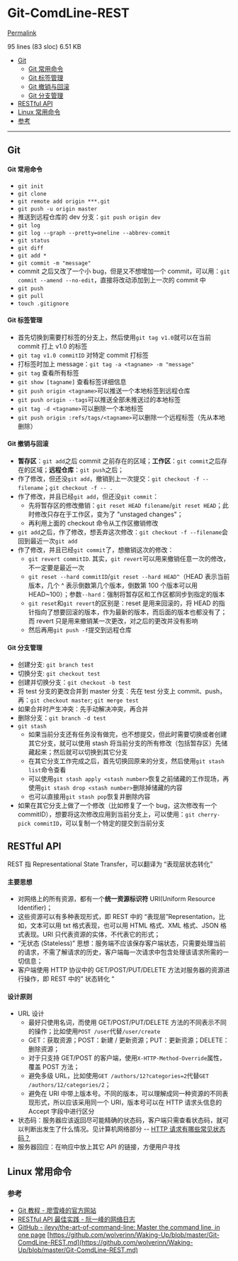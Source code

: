 # Git-ComdLine-REST
[Permalink](https://github.com/wolverinn/Waking-Up/blob/cc918c65743540ff7a249b147da288edb7fef5bc/Git-ComdLine-REST.md)

95 lines (83 sloc) 6.51 KB

-   [Git](#git)
    -   [Git 常用命令](#git-%E5%B8%B8%E7%94%A8%E5%91%BD%E4%BB%A4)
    -   [Git 标签管理](#git-%E6%A0%87%E7%AD%BE%E7%AE%A1%E7%90%86)
    -   [Git 撤销与回滚](#git-%E6%92%A4%E9%94%80%E4%B8%8E%E5%9B%9E%E6%BB%9A)
    -   [Git 分支管理](#git-%E5%88%86%E6%94%AF%E7%AE%A1%E7%90%86)
-   [RESTful API](#restful-api)
-   [Linux 常用命令](#linux-%E5%B8%B8%E7%94%A8%E5%91%BD%E4%BB%A4)
-   [参考](#%E5%8F%82%E8%80%83)

* * *

## Git

#### Git 常用命令

-   `git init`
-   `git clone`
-   `git remote add origin ***.git`
-   `git push -u origin master`
-   推送到远程仓库的 dev 分支：`git push origin dev`
-   `git log`
-   `git log --graph --pretty=oneline --abbrev-commit`
-   `git status`
-   `git diff`
-   `git add *`
-   `git commit -m "message"`
-   commit 之后又改了一个小 bug，但是又不想增加一个 commit，可以用：`git commit --amend --no-edit`，直接将改动添加到上一次的 commit 中
-   `git push`
-   `git pull`
-   `touch .gitignore`

#### Git 标签管理

-   首先切换到需要打标签的分支上，然后使用`git tag v1.0`就可以在当前 commit 打上 v1.0 的标签
-   `git tag v1.0 commitID` 对特定 commit 打标签
-   打标签时加上 message：`git tag -a <tagname> -m "message"`
-   `git tag` 查看所有标签
-   `git show [tagname]` 查看标签详细信息
-   `git push origin <tagname>`可以推送一个本地标签到远程仓库
-   `git push origin --tags`可以推送全部未推送过的本地标签
-   `git tag -d <tagname>`可以删除一个本地标签
-   `git push origin :refs/tags/<tagname>`可以删除一个远程标签（先从本地删除）

#### Git 撤销与回滚

-   **暂存区**：`git add`之后 commit 之前存在的区域；**工作区**：`git commit`之后存在的区域；**远程仓库**：`git push`之后；
-   作了修改，但还没`git add`，撤销到上一次提交：`git checkout -f -- filename`；`git checkout -f -- .`
-   作了修改，并且已经`git add`，但还没`git commit`：
    -   先将暂存区的修改撤销：`git reset HEAD filename`/`git reset HEAD`；此时修改只存在于工作区，变为了 "unstaged changes"；
    -   再利用上面的 checkout 命令从工作区撤销修改
-   `git add`之后，作了修改，想丢弃这次修改：`git checkout -f --filename`会回到最近一次`git add`
-   作了修改，并且已经`git commit`了，想撤销这次的修改：
    -   `git revert commitID`. 其实，`git revert`可以用来撤销任意一次的修改，不一定要是最近一次
    -   `git reset --hard commitID`/`git reset --hard HEAD^`（HEAD 表示当前版本，几个 ^ 表示倒数第几个版本，倒数第 100 个版本可以用 HEAD~100）；参数`--hard`：强制将暂存区和工作区都同步到指定的版本
    -   `git reset`和`git revert`的区别是：reset 是用来回滚的，将 HEAD 的指针指向了想要回滚的版本，作为最新的版本，而后面的版本也都没有了；而 revert 只是用来撤销某一次更改，对之后的更改并没有影响
    -   然后再用`git push -f`提交到远程仓库

#### Git 分支管理

-   创建分支: `git branch test`
-   切换分支: `git checkout test`
-   创建并切换分支：`git checkout -b test`
-   将 test 分支的更改合并到 master 分支：先在 test 分支上 commit、push，再：`git checkout master`; `git merge test`
-   如果合并时产生冲突：先手动解决冲突，再合并
-   删除分支：`git branch -d test`
-   `git stash`
    -   如果当前分支还有任务没有做完，也不想提交，但此时需要切换或者创建其它分支，就可以使用 stash 将当前分支的所有修改（包括暂存区）先储藏起来；然后就可以切换到其它分支
    -   在其它分支工作完成之后，首先切换回原来的分支，然后使用`git stash list`命令查看
    -   可以使用`git stash apply <stash number>`恢复之前储藏的工作现场，再使用`git stash drop <stash number>`删除掉储藏的内容
    -   也可以直接用`git stash pop`恢复并删除内容
-   如果在其它分支上做了一个修改（比如修复了一个 bug，这次修改有一个 commitID），想要将这次修改应用到当前分支上，可以使用：`git cherry-pick commitID`，可以复制一个特定的提交到当前分支

## RESTful API

REST 指 Representational State Transfer，可以翻译为 “表现层状态转化”

#### 主要思想

-   对网络上的所有资源，都有一个**统一资源标识符** URI(Uniform Resource Identifier)；
-   这些资源可以有多种表现形式，即 REST 中的 “表现层”Representation，比如，文本可以用 txt 格式表现，也可以用 HTML 格式、XML 格式、JSON 格式表现。URI 只代表资源的实体，不代表它的形式；
-   “无状态 (Stateless)” 思想：服务端不应该保存客户端状态，只需要处理当前的请求，不需了解请求的历史，客户端每一次请求中包含处理该请求所需的一切信息；
-   客户端使用 HTTP 协议中的 GET/POST/PUT/DELETE 方法对服务器的资源进行操作，即 REST 中的” 状态转化 “

#### 设计原则

-   URL 设计
    -   最好只使用名词，而使用 GET/POST/PUT/DELETE 方法的不同表示不同的操作；比如使用`POST /user`代替`/user/create`
    -   GET：获取资源；POST：新建 / 更新资源；PUT：更新资源；DELETE：删除资源；
    -   对于只支持 GET/POST 的客户端，使用`X-HTTP-Method-Override`属性，覆盖 POST 方法；
    -   避免多级 URL，比如使用`GET /authors/12?categories=2`代替`GET /authors/12/categories/2`；
    -   避免在 URI 中带上版本号。不同的版本，可以理解成同一种资源的不同表现形式，所以应该采用同一个 URI，版本号可以在 HTTP 请求头信息的 Accept 字段中进行区分
-   状态码：服务器应该返回尽可能精确的状态码，客户端只需查看状态码，就可以判断出发生了什么情况。见计算机网络部分 -- [HTTP 请求有哪些常见状态码？](https://github.com/wolverinn/Waking-Up/blob/master/Computer%20Network.md#HTTP%E8%AF%B7%E6%B1%82%E6%9C%89%E5%93%AA%E4%BA%9B%E5%B8%B8%E8%A7%81%E7%8A%B6%E6%80%81%E7%A0%81)
-   服务器回应：在响应中放上其它 API 的链接，方便用户寻找

## Linux 常用命令

### 参考

-   [Git 教程 - 廖雪峰的官方网站](https://www.liaoxuefeng.com/wiki/896043488029600)
-   [RESTful API 最佳实践 - 阮一峰的网络日志](http://www.ruanyifeng.com/blog/2018/10/restful-api-best-practices.html)
-   [GitHub - jlevy/the-art-of-command-line: Master the command line, in one page](https://github.com/jlevy/the-art-of-command-line/blob/master/README-zh.md) 
    [https://github.com/wolverinn/Waking-Up/blob/master/Git-ComdLine-REST.md](https://github.com/wolverinn/Waking-Up/blob/master/Git-ComdLine-REST.md)
